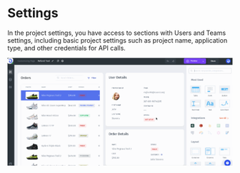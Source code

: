 # Settings

In the project settings, you have access to sections with Users and Teams settings, including basic project settings such as project name, application type, and other credentials for API calls.

![](../../.gitbook/assets/testgif9.gif)
